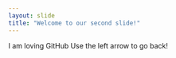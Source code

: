 ```yaml
---
layout: slide
title: "Welcome to our second slide!"
---
```

I am loving GitHub
Use the left arrow to go back!
